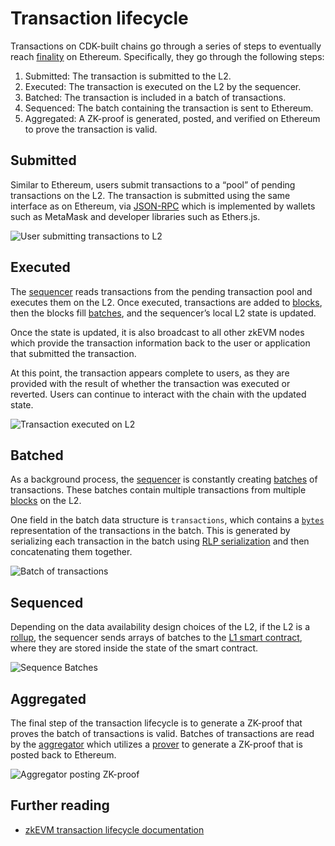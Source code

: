 # Transaction lifecycle

Transactions on  CDK-built chains go through a series of steps to eventually reach [finality](./transaction-finality.md) on Ethereum.
Specifically, they go through the following steps:

1. Submitted: The transaction is submitted to the L2.
2. Executed: The transaction is executed on the L2 by the sequencer.
3. Batched: The transaction is included in a batch of transactions.
4. Sequenced: The batch containing the transaction is sent to Ethereum.
5. Aggregated: A ZK-proof is generated, posted, and verified on Ethereum to prove the transaction is valid.

## Submitted

Similar to Ethereum, users submit transactions to a &ldquo;pool&rdquo; of pending transactions on the L2. The transaction is submitted using the same interface as on Ethereum, via [JSON-RPC](https://ethereum.org/en/developers/docs/apis/json-rpc/) which is implemented by wallets such as MetaMask and developer libraries such as Ethers.js.

![User submitting transactions to L2](../../img/cdk/user-to-pending-pool.png)

## Executed

The [sequencer](./architecture.md#sequencer) reads transactions from the pending transaction pool and executes them on the L2. Once executed, transactions are added to [blocks](./blocks.md#block), then the blocks fill [batches](./blocks.md#batch), and the sequencer’s local L2 state is updated.

Once the state is updated, it is also broadcast to all other zkEVM nodes which provide the transaction information back to the user or application that submitted the transaction.

At this point, the transaction appears complete to users, as they are provided with the result of whether the transaction was executed or reverted. Users can continue to interact with the chain with the updated state.

![Transaction executed on L2](../../img/cdk/execution.png)

## Batched

As a background process, the [sequencer](./architecture.md#sequencer) is constantly creating [batches](./blocks.md#batch) of transactions. These batches contain multiple transactions from multiple [blocks](./blocks.md#block) on the L2.

One field in the batch data structure is `transactions`, which contains a [`bytes`](https://docs.soliditylang.org/en/latest/types.html#bytes-and-string-as-arrays) representation of the transactions in the batch. This is generated by serializing each transaction in the batch using [RLP serialization](https://ethereum.org/en/developers/docs/data-structures-and-encoding/rlp/) and then concatenating them together.

![Batch of transactions](../../img/cdk/batch-generation.png)

## Sequenced

Depending on the data availability design choices of the L2, if the L2 is a [rollup](./rollup-vs-validium.md#rollups), the sequencer sends arrays of batches to the [L1 smart contract](./architecture.md#l1-smart-contracts), where they are stored inside the state of the smart contract.

![Sequence Batches](../../img/cdk/sequence-batches.png)

## Aggregated

The final step of the transaction lifecycle is to generate a ZK-proof that proves the batch of transactions is valid. Batches of transactions are read by the [aggregator](./architecture.md#aggregator-and-prover) which utilizes a [prover](./architecture.md#aggregator-and-prover) to generate a ZK-proof that is posted back to Ethereum.

![Aggregator posting ZK-proof](../../img/cdk/aggregate-batches.png)

## Further reading

- [zkEVM transaction lifecycle documentation](https://docs.polygon.technology/zkEVM/architecture/protocol/transaction-life-cycle/submit-transaction/)